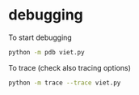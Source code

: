 # debugging

To start debugging
```bash
python -m pdb viet.py
```
To trace (check also tracing options)
```bash
python -m trace --trace viet.py
```
